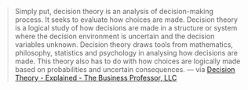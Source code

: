 
> Simply put, decision theory is an analysis of decision-making process. It seeks to evaluate how choices are made. Decision theory is a logical study of how decisions are made in a structure or system where the decision environment is uncertain and the decision variables unknown. Decision theory draws tools from mathematics, philosophy, statistics and psychology in analysing how decisions are made. This theory also has to do with how choices are logically made based on probabilities and uncertain consequences. — via [Decision Theory - Explained - The Business Professor, LLC](https://thebusinessprofessor.com/en_US/research-analysis-decision-science/decision-theory-definition)
